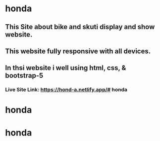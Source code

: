 
# honda

## This Site about bike and skuti display and show website.
## This website fully responsive with all devices.

## In thsi website i well using html, css, & bootstrap-5

### Live Site Link: https://hond-a.netlify.app/# honda
# honda
# honda

